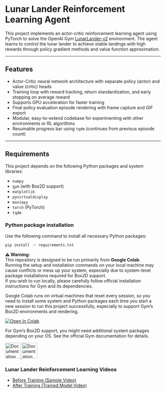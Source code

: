 # Lunar Lander Reinforcement Learning Agent

This project implements an actor-critic reinforcement learning agent using PyTorch to solve the OpenAI Gym [LunarLander-v2](https://gym.openai.com/envs/LunarLander-v2/) environment. The agent learns to control the lunar lander to achieve stable landings with high rewards through policy gradient methods and value function approximation.

---

## Features

- Actor-Critic neural network architecture with separate policy (actor) and value (critic) heads  
- Training loop with reward tracking, return standardization, and early stopping on average reward  
- Supports GPU acceleration for faster training  
- Final policy evaluation episode rendering with frame capture and GIF export  
- Modular, easy-to-extend codebase for experimenting with other environments or RL algorithms  
- Resumable progress bar using `tqdm` (continues from previous episode count)  

---

## Requirements

This project depends on the following Python packages and system libraries:

- `numpy`  
- `gym` (with Box2D support)  
- `matplotlib`  
- `pyvirtualdisplay`  
- `moviepy`  
- `torch` (PyTorch)  
- `tqdm`  

### Python package installation

Use the following command to install all necessary Python packages:

```bash
pip install -r requirements.txt
```


**⚠️ Warning:**  
This repository is designed to be run primarily from **Google Colab**.  
Running the setup and installation commands on your local machine may cause conflicts or mess up your system, especially due to system-level package installations required for Box2D support.  
If you wish to run locally, please carefully follow official installation instructions for Gym and its dependencies.

Google Colab runs on virtual machines that reset every session, so you need to install some system and Python packages each time you start a new session to run this project successfully, especially to support Gym’s Box2D environments and rendering.



<a href="https://colab.research.google.com/github/NudelMaster/lunar-lander-rl/blob/main/notebooks/colab_run.ipynb" target="_parent"><img src="https://colab.research.google.com/assets/colab-badge.svg" alt="Open In Colab"/></a>

For Gym’s Box2D support, you might need additional system packages depending on your OS. See the official Gym documentation for details.

<a href="https://gymnasium.farama.org/introduction/gym_compatibility/" target="_parent">
<img src="https://gymnasium.farama.org/_static/img/gymnasium_white.svg" width = "50" alt="Documentation"/>
<img src="https://gymnasium.farama.org/_static/img/gymnasium_black.svg" width = "50" alt="Documentation"/>
</a>


### Lunar Lander Reinforcement Learning Videos

- [Before Training (Sample Video)](videos/untrained_video.mp4)  
- [After Training (Trained Model Video)](videos/trained_video.mp4)


